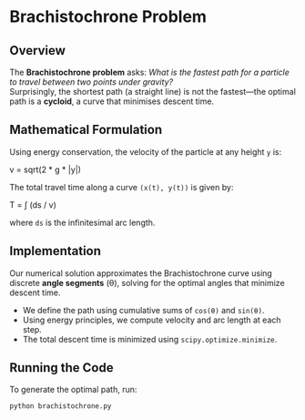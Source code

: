 # Brachistochrone Problem

## Overview
The **Brachistochrone problem** asks: _What is the fastest path for a particle to travel between two points under gravity?_  
Surprisingly, the shortest path (a straight line) is not the fastest—the optimal path is a **cycloid**, a curve that minimises descent time.

## Mathematical Formulation
Using energy conservation, the velocity of the particle at any height `y` is:

v = sqrt(2 * g * |y|)


The total travel time along a curve `(x(t), y(t))` is given by:

T = ∫ (ds / v)


where `ds` is the infinitesimal arc length.

## Implementation
Our numerical solution approximates the Brachistochrone curve using discrete **angle segments** (θ), solving for the optimal angles that minimize descent time.

- We define the path using cumulative sums of `cos(θ)` and `sin(θ)`.
- Using energy principles, we compute velocity and arc length at each step.
- The total descent time is minimized using `scipy.optimize.minimize`.

## Running the Code
To generate the optimal path, run:

```sh
python brachistochrone.py
